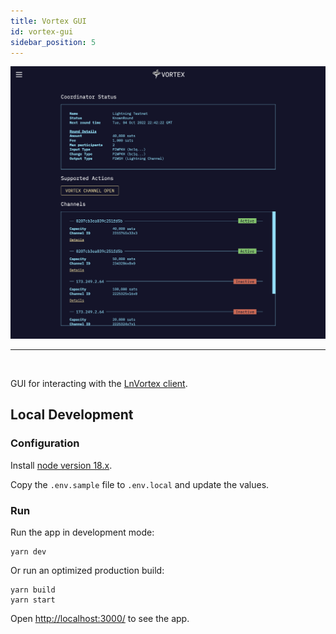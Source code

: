 ```yaml
---
title: Vortex GUI
id: vortex-gui
sidebar_position: 5
---
```


<div>
    <img src="/img/home-screen.png" alt="home screen"/>
</div>

---

<br />

GUI for interacting with the [LnVortex client](https://github.com/ln-vortex/ln-vortex).

## Local Development

### Configuration

Install [node version 18.x](https://nodejs.org/en/about/releases/).

Copy the `.env.sample` file to `.env.local` and update the values.

### Run

Run the app in development mode:

```
yarn dev
```

Or run an optimized production build:

```
yarn build
yarn start
```

Open [http://localhost:3000/](http://localhost:3000/) to see the app.

